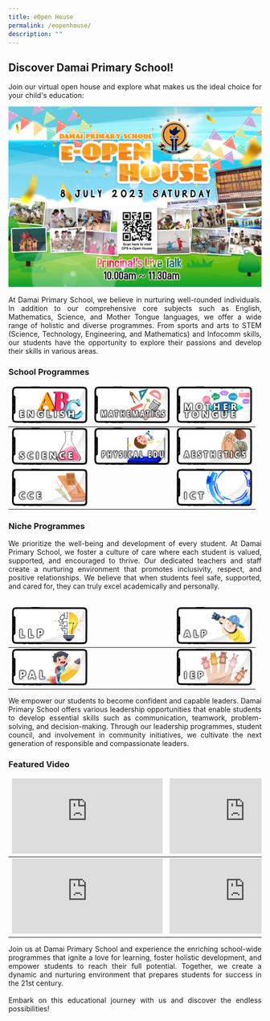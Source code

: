 ```yaml
---
title: eOpen House
permalink: /eopenhouse/
description: ""
---
```

## Discover Damai Primary School!

<div style="text-align: justify;">Join our virtual open house and explore what makes us the ideal choice for your child's education:</div>

![](/images/Random/Openhouse%20Matter/2023%20openhouse%20copy%204.jpg)

<div style="text-align: justify;">At Damai Primary School, we believe in nurturing well-rounded individuals. In addition to our comprehensive core subjects such as English, Mathematics, Science, and Mother Tongue languages, we offer a wide range of holistic and diverse programmes. From sports and arts to STEM (Science, Technology, Engineering, and Mathematics) and Infocomm skills, our students have the opportunity to explore their passions and develop their skills in various areas.</div>

### School Programmes

<table align="center" cellpadding="0" cellspacing="0" class="Jeff's blog table class" style="margin-left: auto; margin-right: auto; text-align: center;"><thead>
  <tr>
<td style="width:150px"><a href="/holistic-education/Department/english/"><img src="/images/Random/Openhouse%20Matter/english.png" style="width:150px"></a></td>
<td style="width:150px"><a href="/holistic-education/Department/mathematics/"><img src="/images/Random/Openhouse%20Matter/mathmath.png" style="width:150px"></a></td>
<td style="width:150px"><a href="/holistic-education/Department/mother-tongue/"><img src="/images/Random/Openhouse%20Matter/mother-tongue.png" style="width:150px"></a></td>
  </tr>
  </thead>
  <tbody><tr>
<td><a href="/holistic-education/Department/science/"><img src="/images/Random/Openhouse%20Matter/science.png" style="width:150px"></a></td>
<td><a href="/holistic-education/Department/physical-education-pe/"><img src="/images/Random/Openhouse%20Matter/peducation.png" style="width:150px"></a></td>
<td><a href="/holistic-education/Department/aesthetics/"><img src="/images/Random/Openhouse%20Matter/aesthetics.png" style="width:150px"></a></td>
    </tr>
    <tr>
<td><a href="/holistic-education/Department/character-n-citizenship-education/"><img src="/images/Random/Openhouse%20Matter/cceducation.png" style="width:150px"></a></td>
<td> </td>
<td><a href="/holistic-education/Department/information-n-communications-technology/"><img src="/images/Random/Openhouse%20Matter/infocommt.png" style="width:150px"></a></td>
    </tr></tbody></table>

### Niche Programmes

<div style="text-align: justify;">We prioritize the well-being and development of every student. At Damai Primary School, we foster a culture of care where each student is valued, supported, and encouraged to thrive. Our dedicated teachers and staff create a nurturing environment that promotes inclusivity, respect, and positive relationships. We believe that when students feel safe, supported, and cared for, they can truly excel academically and personally.</div><br>

<table align="center" cellpadding="0" cellspacing="0" class="Jeff's blog table class" style="margin-left: auto; margin-right: auto; text-align: center;"><thead>
  <tr>
<td style="width:150px"><a href="/school-experience/school-wide-programmes/learn-for-life-programme-llp"><img src="/images/Random/Openhouse%20Matter/llprogram.png" style="width:150px"></a></td>
<td style="width:150px"> </td>
<td style="width:150px"><a href="/school-experience/school-wide-programmes/applied-learning-programme-alp"><img src="/images/Random/Openhouse%20Matter/alprogram.png" style="width:150px"></a></td>
  </tr>
  </thead>
  <tbody><tr>
<td><a href="/school-experience/school-wide-programmes/programme-for-active-learning-pal"><img src="/images/Random/Openhouse%20Matter/palpal.png" style="width:150px"></a></td>
<td></td>
<td><a href="/school-experience/school-wide-programmes/interest-elective-programme-iep"><img src="/images/Random/Openhouse%20Matter/ieprogram.png" style="width:150px"></a></td>
    </tr>
</tbody></table>

<div style="text-align: justify;">We empower our students to become confident and capable leaders. Damai Primary School offers various leadership opportunities that enable students to develop essential skills such as communication, teamwork, problem-solving, and decision-making. Through our leadership programmes, student council, and involvement in community initiatives, we cultivate the next generation of responsible and compassionate leaders.</div>

### Featured Video

<table align="center" cellpadding="0" cellspacing="0" class="Jeff's blog table class" style="margin-left: auto; margin-right: auto; text-align: center;"><thead>
  <tr>
<td><iframe width="300" src="https://www.youtube.com/embed/zdg2uV1YUyM" title="YouTube video player" frameborder="0" allow="accelerometer; autoplay; clipboard-write; encrypted-media; gyroscope; picture-in-picture" allowfullscreen=""></iframe></td>
<td><iframe width="300" src="https://www.youtube.com/embed/fY1_GyKFSEA" title="YouTube video player" frameborder="0" allow="accelerometer; autoplay; clipboard-write; encrypted-media; gyroscope; picture-in-picture" allowfullscreen=""></iframe></td>
  </tr>
  </thead>
  <tbody><tr>
<td><iframe width="300" src="https://www.youtube.com/embed/bDrmgWh1H5U" title="YouTube video player" frameborder="0" allow="accelerometer; autoplay; clipboard-write; encrypted-media; gyroscope; picture-in-picture" allowfullscreen=""></iframe></td>
<td><iframe width="300" src="https://www.youtube.com/embed/gT6mqNMUUrE" title="YouTube video player" frameborder="0" allow="accelerometer; autoplay; clipboard-write; encrypted-media; gyroscope; picture-in-picture" allowfullscreen=""></iframe></td>
    </tr>
</tbody></table>

<div style="text-align: justify;">Join us at Damai Primary School and experience the enriching school-wide programmes that ignite a love for learning, foster holistic development, and empower students to reach their full potential. Together, we create a dynamic and nurturing environment that prepares students for success in the 21st century.</div><br>

<div style="text-align: justify;">Embark on this educational journey with us and discover the endless possibilities!</div>